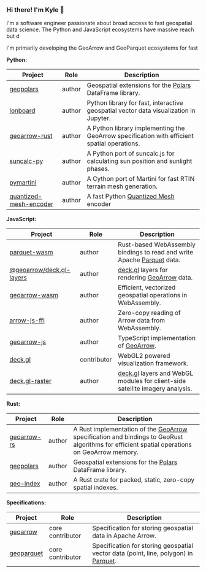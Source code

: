 ### Hi there! I'm Kyle 👋

I'm a software engineer passionate about broad access to fast geospatial data science. The Python and JavaScript ecosystems have massive reach but d

I'm primarily developing the GeoArrow and GeoParquet ecosystems for fast

**Python:**

| Project                  | Role   | Description                                                                                 |
| ------------------------ | ------ | ------------------------------------------------------------------------------------------- |
| [geopolars]              | author | Geospatial extensions for the [Polars] DataFrame library.                                   |
| [lonboard]               | author | Python library for fast, interactive geospatial vector data visualization in Jupyter.       |
| [geoarrow-rust]          | author | A Python library implementing the GeoArrow specification with efficient spatial operations. |
| [suncalc-py]             | author | A Python port of suncalc.js for calculating sun position and sunlight phases.               |
| [pymartini]              | author | A Cython port of Martini for fast RTIN terrain mesh generation.                             |
| [quantized-mesh-encoder] | author | A fast Python [Quantized Mesh] encoder                                                      |


**JavaScript:**

| Project                    | Role        | Description                                                                    |
| -------------------------- | ----------- | ------------------------------------------------------------------------------ |
| [parquet-wasm]             | author      | Rust-based WebAssembly bindings to read and write Apache [Parquet] data.       |
| [@geoarrow/deck.gl-layers] | author      | [deck.gl] layers for rendering [GeoArrow] data.                                  |
| [geoarrow-wasm]            | author      | Efficient, vectorized geospatial operations in WebAssembly.                    |
| [arrow-js-ffi]             | author      | Zero-copy reading of Arrow data from WebAssembly.                              |
| [geoarrow-js]              | author      | TypeScript implementation of [GeoArrow].                                         |
| [deck.gl]                  | contributor | WebGL2 powered visualization framework.                                        |
| [deck.gl-raster]           | author      | [deck.gl] layers and WebGL modules for client-side satellite imagery analysis. |


**Rust:**

| Project       | Role   | Description                                                                                                                                 |
| ------------- | ------ | ------------------------------------------------------------------------------------------------------------------------------------------- |
| [geoarrow-rs] | author | A Rust implementation of the [GeoArrow] specification and bindings to GeoRust algorithms for efficient spatial operations on GeoArrow memory. |
| [geopolars]   | author | Geospatial extensions for the [Polars] DataFrame library.                                                                                     |
| [geo-index]   | author | A Rust crate for packed, static, zero-copy spatial indexes.                                                                                 |


**Specifications:**

| Project      | Role             | Description                                                                           |
| ------------ | ---------------- | ------------------------------------------------------------------------------------- |
| [geoarrow]   | core contributor | Specification for storing geospatial data in Apache Arrow.                            |
| [geoparquet] | core contributor | Specification for storing geospatial vector data (point, line, polygon) in [Parquet]. |

[@geoarrow/deck.gl-layers]: https://github.com/geoarrow/deck.gl-layers
[arrow-js-ffi]: https://github.com/kylebarron/arrow-js-ffi
[deck.gl-raster]: https://github.com/kylebarron/deck.gl-raster/
[deck.gl]: https://github.com/visgl/deck.gl
[geo-index]: https://github.com/kylebarron/geo-index
[geoarrow-js]: https://github.com/geoarrow/geoarrow-js
[geoarrow-rs]: https://github.com/geoarrow/geoarrow-rs
[geoarrow-rust]: https://geoarrow.org/geoarrow-rs/python/latest/
[geoarrow-wasm]: https://github.com/geoarrow/geoarrow-rs/tree/main/js#readme
[geoarrow]: https://github.com/geoarrow/geoarrow
[geoparquet]: https://github.com/opengeospatial/geoparquet
[geopolars]: https://github.com/geopolars/geopolars
[lonboard]: https://github.com/developmentseed/lonboard
[parquet-wasm]: https://github.com/kylebarron/parquet-wasm
[Parquet]: https://parquet.apache.org/
[Polars]: https://github.com/pola-rs/polars
[pymartini]: https://github.com/kylebarron/pymartini
[Quantized Mesh]: https://github.com/CesiumGS/quantized-mesh
[quantized-mesh-encoder]: https://github.com/kylebarron/quantized-mesh-encoder
[suncalc-py]: https://github.com/kylebarron/suncalc-py

<!--
**kylebarron/kylebarron** is a ✨ _special_ ✨ repository because its `README.md` (this file) appears on your GitHub profile.

Here are some ideas to get you started:

- 🔭 I’m currently working on ...
- 🌱 I’m currently learning ...
- 👯 I’m looking to collaborate on ...
- 🤔 I’m looking for help with ...
- 💬 Ask me about ...
- 📫 How to reach me: ...
- 😄 Pronouns: ...
- ⚡ Fun fact: ...
-->
